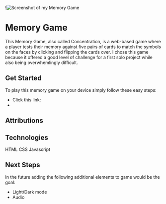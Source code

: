!![Screenshot of my Memory Game](https://github.com/SimRodriguez/memory-game/assets/169176128/90a2ca80-9ea6-486a-84ee-e5429c1c3bc9)

# Memory Game

This Memory Game, also called Concentration, is a web-based game where a player tests their memory against five pairs of cards to match the symbols on the faces by clicking and flipping the cards over. 
I chose this game because it offered a good level of challenge for a first solo project while also being overwhemlingly difficult.

## Get Started

To play this memory game on your device simply follow these easy steps:

+ Click this link: 
+

## Attributions

## Technologies
HTML
CSS
Javascript

## Next Steps

In the future adding the following additional elements to game would be the goal:

+ Light/Dark mode
+ Audio
